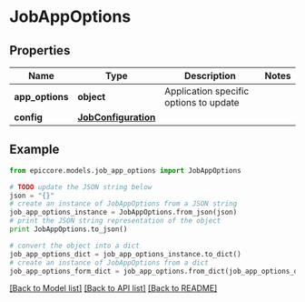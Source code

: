 # JobAppOptions


## Properties

Name | Type | Description | Notes
------------ | ------------- | ------------- | -------------
**app_options** | **object** | Application specific options to update | 
**config** | [**JobConfiguration**](JobConfiguration.md) |  | 

## Example

```python
from epiccore.models.job_app_options import JobAppOptions

# TODO update the JSON string below
json = "{}"
# create an instance of JobAppOptions from a JSON string
job_app_options_instance = JobAppOptions.from_json(json)
# print the JSON string representation of the object
print JobAppOptions.to_json()

# convert the object into a dict
job_app_options_dict = job_app_options_instance.to_dict()
# create an instance of JobAppOptions from a dict
job_app_options_form_dict = job_app_options.from_dict(job_app_options_dict)
```
[[Back to Model list]](../README.md#documentation-for-models) [[Back to API list]](../README.md#documentation-for-api-endpoints) [[Back to README]](../README.md)


